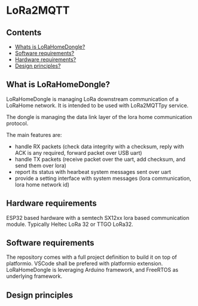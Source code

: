 # LoRa2MQTT

## Contents
- [Whats is LoRaHomeDongle?](#what-is-lorahomedongle)
- [Software requirements?](#software-requirements)
- [Hardware requirements?](#hardware-requirements)
- [Design principles?](#design-principles)


<!-- - [Usage and installation](#about-lora)
- [References](#references) -->

## What is LoRaHomeDongle?

LoRaHomeDongle is managing LoRa downstream communication of a LoRaHome network.
It is intended to be used with LoRa2MQTTpy service.

The dongle is managing the data link layer of the lora home communication protocol.

The main features are:
- handle RX packets (check data integrity with a checksum, reply with ACK is any required, forward packet over USB uart)
- handle TX packets (receive packet over the uart, add checksum, and send them over lora)
- report its status with hearbeat system messages sent over uart
- provide a setting interface with system messages (lora communication, lora home network id)

## Hardware requirements

ESP32 based hardware with a semtech SX12xx lora based communication module.
Typically Heltec LoRa 32 or TTGO LoRa32.

## Software requirements

The repository comes with a full project definition to build it on top of platformio.
VSCode shall be prefered with platformio extension.
LoRaHomeDongle is leveraging Arduino framework, and FreeRTOS as underlying framework.

## Design principles



<!-- 
### About LoRa ###

Users, geeks, makers are commonly facing communication distance issue when integrating  short-range based technology into their sensors or actuators (Bluetooth, Zigbee or Z Wave). [LoRa technology](https://en.wikipedia.org/wiki/LoRa) is great to overcome this issue, while still being power efficient.

When it is used by telecom operators to deploy commercial long-range networks, LoRa is based on [LoRaWAN](https://en.wikipedia.org/wiki/LoRa#LoRaWAN) network, but anyone can use LoRa without LoRaWAN and deploy his own private network in a home or a building.

###  Principles ###

The principles are the following:
- LoRa nodes are sending JSON messages over LoRa to the LoRa2MQTT gateway
- The JSON messages format is free, except one name-value pair that should be *"node"="name_of_the_node"*.<br/>The name *node* should be the first child, and its value is a unique identifier of the LoRa node. Two nodes shall not have the same *node* value.
```
// example of a thermostat node, reporting
// - 21°c ambiant temperature,
// - an actual setpoint of 22°c,
// - an active state (heating).
{
  "node" = "thermostat",
  "temperature" = "21.2",
  "setpoint" = "22",
  "state" = "true"
}
```

- LoRa2MQTT is forwarding JSON messages to the MQTT broker on *topic lora2mqtt/node_value*
```
// the JSON message is forwarded to lora2mqtt/thermostat
// kindly note that the node field is removed by LoRa2MQTT
{
  "temperature" = "21.2",
  "setpoint" = "22",
  "state" = "true"
}
```
- Conversely, the messages received on _topic lora2mqtt/tonodes_ are forwarded to the LoRa nodes. The same JSON message format applies.
```
// example of a setpoint change request down to 21°c
// the following message is sent to lora2mqtt/tonodes topic, and forwarded on LoRa without modification by LoRa2MQTT
{
  "node" = "thermostat",
  "setpoint" = "21"
}
```

## Usage and installation ##

The project has been tested with ESP32 Heltec LoRa v2 board, but this should work with any « Semtech SX12XX » boards like TTGOv2.

A quite appreciable advantage of these boards is that they are ready to use with the following key features:
- ESP32 micro-controller (with WiFi)
- 8 Mb flash
- Semtech chip SX1276
- external LoRa antenna, IPEX interface
- 0.96 inch OLED display
- Commercial references depending on the sub-giga frequency intended to be used depending on your country

Last but not least you can find these modules or equivalent at a reasonable price on Amazon or Aliexpress.

## References ##

LoRa2MQTT is using many libraries available on GitHub for Arduino.
A big thank you to all the authors:
- [arduino-LoRa](https://github.com/sandeepmistry/arduino-LoRa). Author @sandeepmistry
- [pubsubclient](https://github.com/knolleary/pubsubclient). Author @knolleary
- [ArduinoJson](https://github.com/bblanchon/ArduinoJson). Author @bblanchon
- [WiFiManager](https://github.com/tzapu/WiFiManager). Author @tzapu
# LoRaHomeDongle -->
